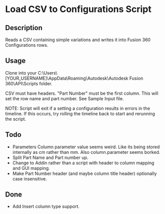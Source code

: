# Load CSV to Configurations Script

## Description
Reads a CSV containing simple variations and writes it into Fusion 360 Configurations rows.

## Usage
Clone into your C:\\Users\\[YOUR_USERNAME]\\AppData\\Roaming\\Autodesk\\Autodesk Fusion 360\\API\\Scripts folder.

CSV must have headers. "Part Number" must be the first column. This will set the row name and part number. See Sample Input file.

NOTE: Script will exit if a setting a configuration results in errors in the timeline. If this occurs, try rolling the timeline back to start and rerunning the script. 

## Todo
* Parameters Column parameter value seems weird. Like its being stored internally as cm rather than mm. Also column.parameter seems borked.
* Split Part Name and Part number up.
* Change to Addin rather than a script with header to column mapping and GUI mapping.
* Make Part Number header (and maybe column title header) optionally case insensitive.

## Done
* Add Insert column type support.